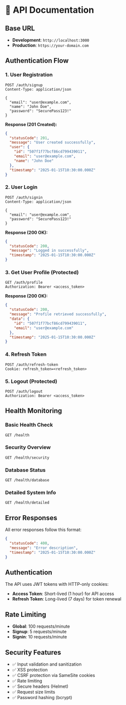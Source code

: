 # 🔐 API Documentation

## Base URL
- **Development**: `http://localhost:3000`
- **Production**: `https://your-domain.com`

## Authentication Flow

### 1. **User Registration**
```http
POST /auth/signup
Content-Type: application/json

{
  "email": "user@example.com",
  "name": "John Doe",
  "password": "SecurePass123!"
}
```

**Response (201 Created):**
```json
{
  "statusCode": 201,
  "message": "User created successfully",
  "user": {
    "id": "507f1f77bcf86cd799439011",
    "email": "user@example.com",
    "name": "John Doe"
  },
  "timestamp": "2025-01-15T10:30:00.000Z"
}
```

### 2. **User Login**
```http
POST /auth/signin
Content-Type: application/json

{
  "email": "user@example.com",
  "password": "SecurePass123!"
}
```

**Response (200 OK):**
```json
{
  "statusCode": 200,
  "message": "Logged in successfully",
  "timestamp": "2025-01-15T10:30:00.000Z"
}
```

### 3. **Get User Profile** (Protected)
```http
GET /auth/profile
Authorization: Bearer <access_token>
```

**Response (200 OK):**
```json
{
  "statusCode": 200,
  "message": "Profile retrieved successfully",
  "data": {
    "id": "507f1f77bcf86cd799439011",
    "email": "user@example.com"
  },
  "timestamp": "2025-01-15T10:30:00.000Z"
}
```

### 4. **Refresh Token**
```http
POST /auth/refresh-token
Cookie: refresh_token=<refresh_token>
```

### 5. **Logout** (Protected)
```http
POST /auth/logout
Authorization: Bearer <access_token>
```

## Health Monitoring

### Basic Health Check
```http
GET /health
```

### Security Overview
```http
GET /health/security
```

### Database Status
```http
GET /health/database
```

### Detailed System Info
```http
GET /health/detailed
```

## Error Responses

All error responses follow this format:
```json
{
  "statusCode": 400,
  "message": "Error description",
  "timestamp": "2025-01-15T10:30:00.000Z"
}
```

## Authentication

The API uses JWT tokens with HTTP-only cookies:
- **Access Token**: Short-lived (1 hour) for API access
- **Refresh Token**: Long-lived (7 days) for token renewal

## Rate Limiting

- **Global**: 100 requests/minute
- **Signup**: 5 requests/minute
- **Signin**: 10 requests/minute

## Security Features

- ✅ Input validation and sanitization
- ✅ XSS protection
- ✅ CSRF protection via SameSite cookies
- ✅ Rate limiting
- ✅ Secure headers (Helmet)
- ✅ Request size limits
- ✅ Password hashing (bcrypt)